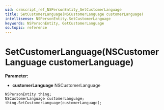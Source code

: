 ```yaml
---
uid: crmscript_ref_NSPersonEntity_SetCustomerLanguage
title: SetCustomerLanguage(NSCustomerLanguage customerLanguage)
intellisense: NSPersonEntity.SetCustomerLanguage
keywords: NSPersonEntity, GetCustomerLanguage
so.topic: reference
---
```


# SetCustomerLanguage(NSCustomerLanguage customerLanguage)

**Parameter:** 
* **customerLanguage** NSCustomerLanguage

```crmscript
NSPersonEntity thing;
NSCustomerLanguage customerLanguage;
thing.SetCustomerLanguage(customerLanguage);
```

